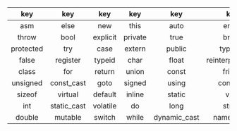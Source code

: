 |      key     |      key     |      key     |      key     |      key     |      key       |      key     |
|    :----:    |    :----:    |    :----:    |    :----:    |    :----:    |    :----:      |    :----:    |
|asm           |else          |new           |this          |auto          |enum            |operator      |
|throw         |bool          |explicit      |private       |true          |break           |export        |
|protected     |try           |case          |extern        |public        |typedef         |catch         |
|false         |register      |typeid        |char          |float         |reinterpret_cast|typename      |
|class         |for           |return        |union         |const         |friend          |short         |
|unsigned      |const_cast    |goto          |signed        |using         |continue        |if            |
|sizeof        |virtual       |default       |inline        |static        |void            |delete        |
|int           |static_cast   |volatile      |do            |long          |struct          |wchar_t       |
|double        |mutable       |switch        |while         |dynamic_cast  |namespace       |template      |
